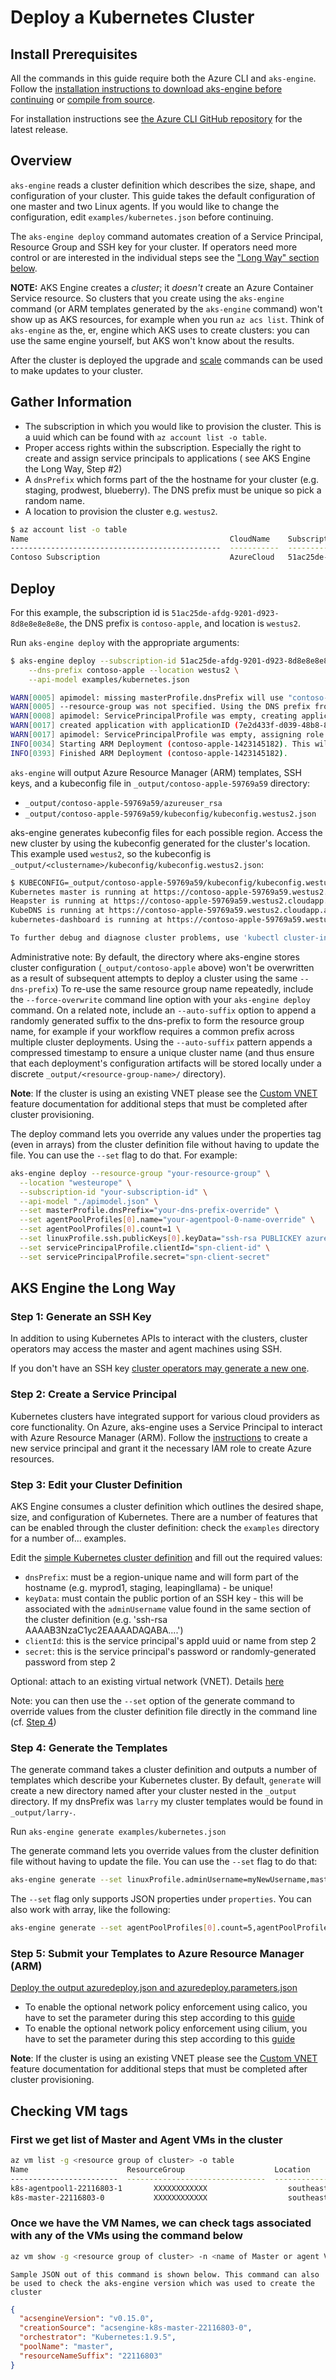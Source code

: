# Deploy a Kubernetes Cluster

## Install Prerequisites

All the commands in this guide require both the Azure CLI and `aks-engine`. Follow the [installation instructions to download aks-engine before continuing](../aksengine.md#install-aks-engine) or [compile from source](../aksengine.md#build-from-source).

For installation instructions see [the Azure CLI GitHub repository](https://github.com/Azure/azure-cli#installation) for the latest release.

## Overview

`aks-engine` reads a cluster definition which describes the size, shape, and configuration of your cluster. This guide takes the default configuration of one master and two Linux agents. If you would like to change the configuration, edit `examples/kubernetes.json` before continuing.

The `aks-engine deploy` command automates creation of a Service Principal, Resource Group and SSH key for your cluster. If operators need more control or are interested in the individual steps see the ["Long Way" section below](#aks-engine-the-long-way).

**NOTE:** AKS Engine creates a _cluster_; it _doesn't_ create an Azure Container Service resource.  So clusters that you create using the `aks-engine` command (or ARM templates generated by the `aks-engine` command) won't show up as AKS resources, for example when you run `az acs list`.  Think of `aks-engine` as the, er, engine which AKS uses to create clusters: you can use the same engine yourself, but AKS won't know about the results.

After the cluster is deployed the upgrade and [scale](scale.md) commands can be used to make updates to your cluster.

## Gather Information

* The subscription in which you would like to provision the cluster. This is a uuid which can be found with `az account list -o table`.
* Proper access rights within the subscription. Especially the right to create and assign service principals to applications ( see  AKS Engine the Long Way, Step #2)
* A `dnsPrefix` which forms part of the the hostname for your cluster (e.g. staging, prodwest, blueberry). The DNS prefix must be unique so pick a random name.
* A location to provision the cluster e.g. `westus2`.

```sh
$ az account list -o table
Name                                             CloudName    SubscriptionId                        State    IsDefault
-----------------------------------------------  -----------  ------------------------------------  -------  -----------
Contoso Subscription                             AzureCloud   51ac25de-afdg-9201-d923-8d8e8e8e8e8e  Enabled  True
```

## Deploy

For this example, the subscription id is `51ac25de-afdg-9201-d923-8d8e8e8e8e8e`, the DNS prefix is `contoso-apple`, and location is `westus2`.

Run `aks-engine deploy` with the appropriate arguments:

```sh
$ aks-engine deploy --subscription-id 51ac25de-afdg-9201-d923-8d8e8e8e8e8e \
    --dns-prefix contoso-apple --location westus2 \
    --api-model examples/kubernetes.json

WARN[0005] apimodel: missing masterProfile.dnsPrefix will use "contoso-apple"
WARN[0005] --resource-group was not specified. Using the DNS prefix from the apimodel as the resource group name: contoso-apple
WARN[0008] apimodel: ServicePrincipalProfile was empty, creating application...
WARN[0017] created application with applicationID (7e2d433f-d039-48b8-87dc-83fa4dfa38d4) and servicePrincipalObjectID (db6167e1-aeed-407a-b218-086589759442).
WARN[0017] apimodel: ServicePrincipalProfile was empty, assigning role to application...
INFO[0034] Starting ARM Deployment (contoso-apple-1423145182). This will take some time...
INFO[0393] Finished ARM Deployment (contoso-apple-1423145182).
```

`aks-engine` will output Azure Resource Manager (ARM) templates, SSH keys, and a kubeconfig file in `_output/contoso-apple-59769a59` directory:

* `_output/contoso-apple-59769a59/azureuser_rsa`
* `_output/contoso-apple-59769a59/kubeconfig/kubeconfig.westus2.json`

aks-engine generates kubeconfig files for each possible region. Access the new cluster by using the kubeconfig generated for the cluster's location. This example used `westus2`, so the kubeconfig is `_output/<clustername>/kubeconfig/kubeconfig.westus2.json`:

```sh
$ KUBECONFIG=_output/contoso-apple-59769a59/kubeconfig/kubeconfig.westus2.json kubectl cluster-info
Kubernetes master is running at https://contoso-apple-59769a59.westus2.cloudapp.azure.com
Heapster is running at https://contoso-apple-59769a59.westus2.cloudapp.azure.com/api/v1/proxy/namespaces/kube-system/services/heapster
KubeDNS is running at https://contoso-apple-59769a59.westus2.cloudapp.azure.com/api/v1/proxy/namespaces/kube-system/services/kube-dns
kubernetes-dashboard is running at https://contoso-apple-59769a59.westus2.cloudapp.azure.com/api/v1/proxy/namespaces/kube-system/services/kubernetes-dashboard

To further debug and diagnose cluster problems, use 'kubectl cluster-info dump'.
```

Administrative note: By default, the directory where aks-engine stores cluster configuration (`_output/contoso-apple` above) won't be overwritten as a result of subsequent attempts to deploy a cluster using the same `--dns-prefix`) To re-use the same resource group name repeatedly, include the `--force-overwrite` command line option with your `aks-engine deploy` command. On a related note, include an `--auto-suffix` option to append a randomly generated suffix to the dns-prefix to form the resource group name, for example if your workflow requires a common prefix across multiple cluster deployments. Using the `--auto-suffix` pattern appends a compressed timestamp to ensure a unique cluster name (and thus ensure that each deployment's configuration artifacts will be stored locally under a discrete `_output/<resource-group-name>/` directory).

**Note**: If the cluster is using an existing VNET please see the [Custom VNET](features.md#feat-custom-vnet) feature documentation for additional steps that must be completed after cluster provisioning.

The deploy command lets you override any values under the properties tag (even in arrays) from the cluster definition file without having to update the file. You can use the `--set` flag to do that. For example:

```bash
aks-engine deploy --resource-group "your-resource-group" \
  --location "westeurope" \
  --subscription-id "your-subscription-id" \
  --api-model "./apimodel.json" \
  --set masterProfile.dnsPrefix="your-dns-prefix-override" \
  --set agentPoolProfiles[0].name="your-agentpool-0-name-override" \
  --set agentPoolProfiles[0].count=1 \
  --set linuxProfile.ssh.publicKeys[0].keyData="ssh-rsa PUBLICKEY azureuser@linuxvm" \
  --set servicePrincipalProfile.clientId="spn-client-id" \
  --set servicePrincipalProfile.secret="spn-client-secret"
```

<a href="#the-long-way"></a>

## AKS Engine the Long Way

### Step 1: Generate an SSH Key

In addition to using Kubernetes APIs to interact with the clusters, cluster operators may access the master and agent machines using SSH.

If you don't have an SSH key [cluster operators may generate a new one](../ssh.md#ssh-key-generation).

### Step 2: Create a Service Principal

Kubernetes clusters have integrated support for various cloud providers as core functionality. On Azure, aks-engine uses a Service Principal to interact with Azure Resource Manager (ARM). Follow the [instructions](../serviceprincipal.md) to create a new service principal and grant it the necessary IAM role to create Azure resources.

### Step 3: Edit your Cluster Definition

AKS Engine consumes a cluster definition which outlines the desired shape, size, and configuration of Kubernetes. There are a number of features that can be enabled through the cluster definition: check the `examples` directory for a number of... examples.

Edit the [simple Kubernetes cluster definition](/examples/kubernetes.json) and fill out the required values:

* `dnsPrefix`: must be a region-unique name and will form part of the hostname (e.g. myprod1, staging, leapingllama) - be unique!
* `keyData`: must contain the public portion of an SSH key - this will be associated with the `adminUsername` value found in the same section of the cluster definition (e.g. 'ssh-rsa AAAAB3NzaC1yc2EAAAADAQABA....')
* `clientId`: this is the service principal's appId uuid or name from step 2
* `secret`: this is the service principal's password or randomly-generated password from step 2

Optional: attach to an existing virtual network (VNET). Details [here](features.md#feat-custom-vnet)

Note: you can then use the `--set` option of the generate command to override values from the cluster definition file directly in the command line (cf. [Step 4](deploy.md#step-4-generate-the-templates))

### Step 4: Generate the Templates

The generate command takes a cluster definition and outputs a number of templates which describe your Kubernetes cluster. By default, `generate` will create a new directory named after your cluster nested in the `_output` directory. If my dnsPrefix was `larry` my cluster templates would be found in `_output/larry-`.

Run `aks-engine generate examples/kubernetes.json`

The generate command lets you override values from the cluster definition file without having to update the file. You can use the `--set` flag to do that:

```sh
aks-engine generate --set linuxProfile.adminUsername=myNewUsername,masterProfile.count=3 clusterdefinition.json
```

The `--set` flag only supports JSON properties under `properties`. You can also work with array, like the following:

```sh
aks-engine generate --set agentPoolProfiles[0].count=5,agentPoolProfiles[1].name=myPoolName clusterdefinition.json
```

### Step 5: Submit your Templates to Azure Resource Manager (ARM)

[Deploy the output azuredeploy.json and azuredeploy.parameters.json](../aksengine.md#deployment-usage)

* To enable the optional network policy enforcement using calico, you have to set the parameter during this step according to this [guide](../kubernetes.md#optional-enable-network-policy-enforcement-using-calico)
* To enable the optional network policy enforcement using cilium, you have to set the parameter during this step according to this [guide](../kubernetes.md#optional-enable-network-policy-enforcement-using-cilium)

**Note**: If the cluster is using an existing VNET please see the [Custom VNET](features.md#feat-custom-vnet) feature documentation for additional steps that must be completed after cluster provisioning.

## Checking VM tags

### First we get list of Master and Agent VMs in the cluster

```sh
az vm list -g <resource group of cluster> -o table
Name                      ResourceGroup                    Location
------------------------  -------------------------------  -------------
k8s-agentpool1-22116803-1       XXXXXXXXXXXX                  southeastasia
k8s-master-22116803-0           XXXXXXXXXXXX                  southeastasia
```

### Once we have the VM Names, we can check tags associated with any of the VMs using the command below

```sh
az vm show -g <resource group of cluster> -n <name of Master or agent VM> --query tags
```

    Sample JSON out of this command is shown below. This command can also be used to check the aks-engine version which was used to create the cluster

```json
{
  "acsengineVersion": "v0.15.0",
  "creationSource": "acsengine-k8s-master-22116803-0",
  "orchestrator": "Kubernetes:1.9.5",
  "poolName": "master",
  "resourceNameSuffix": "22116803"
}
```
